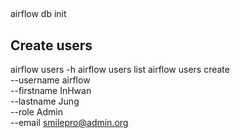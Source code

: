 ## 
airflow db init

## Create users
airflow users -h
airflow users list
airflow users create \
    --username airflow \
    --firstname InHwan \
    --lastname Jung \
    --role Admin \
    --email smilepro@admin.org
